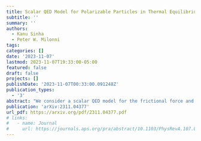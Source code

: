 ```yaml
---
title: Scalar QED Model for Polarizable Particles in Thermal Equilibrium or in Hyperbolic Motion in Vacuum
subtitle: ''
summary: ''
authors:
  - Kanu Sinha
  - Peter W. Milonni
tags:
categories: []
date: '2023-11-07'
lastmod: 2023-11-07T19:33:00-05:00
featured: false
draft: false
projects: []
publishDate: '2023-11-07T00:33:00.091248Z'
publication_types:
  - '3'
abstract: "We consider a scalar QED model for the frictional force and the momentum fluctuations of a polarizable particle in thermal equilibrium with radiation or in hyperbolic motion in a vacuum. In the former case the loss of particle kinetic energy due to the frictional force is compensated by the increase in kinetic energy associated with the momentum diffusion, resulting in the Planck distribution when it is assumed that the average kinetic energy satisfies the equipartition theorem. For hyperbolic motion in vacuum the frictional force and the momentum diffusion are similarly consistent with a thermal equilibrium at the Davies-Unruh temperature. The quantum fluctuations of the momentum imply that it is only the average acceleration that is constant when the particle is subject to a constant applied force."
publication: 'arXiv:2311.04377'
url_pdf: https://arxiv.org/pdf/2311.04377.pdf
# links:
#   - name: Journal
#     url: https://journals.aps.org/pra/abstract/10.1103/PhysRevA.107.012209
---
```

